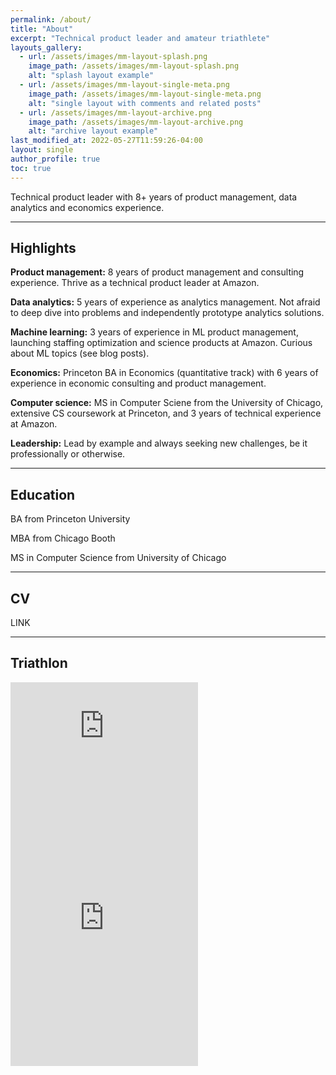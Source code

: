 ```yaml
---
permalink: /about/
title: "About"
excerpt: "Technical product leader and amateur triathlete"
layouts_gallery:
  - url: /assets/images/mm-layout-splash.png
    image_path: /assets/images/mm-layout-splash.png
    alt: "splash layout example"
  - url: /assets/images/mm-layout-single-meta.png
    image_path: /assets/images/mm-layout-single-meta.png
    alt: "single layout with comments and related posts"
  - url: /assets/images/mm-layout-archive.png
    image_path: /assets/images/mm-layout-archive.png
    alt: "archive layout example"
last_modified_at: 2022-05-27T11:59:26-04:00
layout: single
author_profile: true
toc: true
---
```


Technical product leader with 8+ years of product management, data analytics and economics experience.

---

## Highlights

**Product management:**	8 years of product management and consulting experience. Thrive as a technical product leader at Amazon.

**Data analytics:**	5 years of experience as analytics management. Not afraid to deep dive into problems and independently prototype analytics solutions.

**Machine learning:**	3 years of experience in ML product management, launching staffing optimization and science products at Amazon. Curious about ML topics (see blog posts).

**Economics:**	Princeton BA in Economics (quantitative track) with 6 years of experience in economic consulting and product management.

**Computer science:**	MS in Computer Sciene from the University of Chicago, extensive CS coursework at Princeton, and 3 years of technical experience at Amazon.

**Leadership:**	Lead by example and always seeking new challenges, be it professionally or otherwise.

---

## Education

BA from Princeton University

MBA from Chicago Booth

MS in Computer Science from University of Chicago

---

## CV

LINK

---

## Triathlon

<iframe height='160' width='300' frameborder='0' allowtransparency='true' scrolling='no' src='https://www.strava.com/athletes/25618422/activity-summary/765dc067c3d8b73b0d6001d6a7cf1dc1cb388a57'></iframe> <br> <iframe height='454' width='300' frameborder='0' allowtransparency='true' scrolling='no' src='https://www.strava.com/athletes/25618422/latest-rides/765dc067c3d8b73b0d6001d6a7cf1dc1cb388a57'></iframe>